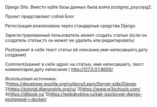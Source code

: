 Django Site.
Вместо sqlite базы данных была взята postgres_psycopg2.

Проект представляет собой Блог

Регистрация реализована через стандарные средства Django.

Зарегистрированный пользователь может создать статью (если он создатель статьи,то он может ее удалить или редактировать)

Post(хранит в себе текст статьи её описание,имя написавшего,дату создания)

Comment(хранит в себе адрес на статью, имя написавшего, текст комментария,дату написания )
http://127.0.0.1:8000/

Использовал источники:
1)https://developer.mozilla.org/ru/docs/Learn/Server-side/Django
2)https://tutorial.djangogirls.org/ru/
3)https://www.w3schools.com/
4)https://djbook.ru/
5)https://webdevblog.ru/kak-ispolzovat-django-postgresql-i-docker/